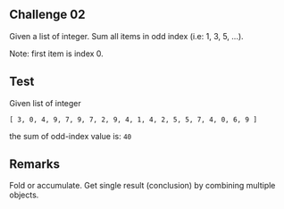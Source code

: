 ## Challenge 02

Given a list of integer. Sum all items in odd index (i.e: 1, 3, 5, ...).

Note: first item is index 0.

## Test

Given list of integer 

```
[ 3, 0, 4, 9, 7, 9, 7, 2, 9, 4, 1, 4, 2, 5, 5, 7, 4, 0, 6, 9 ]
```

the sum of odd-index value is: `40`

## Remarks

Fold or accumulate. 
Get single result (conclusion) by combining multiple objects.